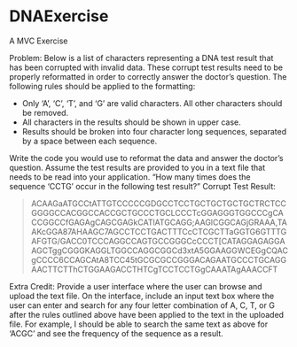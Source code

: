 # DNAExercise
A MVC Exercise

Problem:
Below is a list of characters representing a DNA test result that has been corrupted with invalid data. These corrupt test results need to be properly reformatted in order to correctly answer the doctor’s question. The following rules should be applied to the formatting:
- Only ‘A’, ‘C’, ‘T’, and ‘G’ are valid characters. All other characters should be removed.
- All characters in the results should be shown in upper case.
- Results should be broken into four character long sequences, separated by a space between each sequence.

Write the code you would use to reformat the data and answer the doctor’s question. Assume the test results are provided to you in a text file that needs to be read into your application.
“How many times does the sequence ‘CCTG’ occur in the following test result?”
Corrupt Test Result:

> ACAAGaATGCCtATTGTCCCCCGDGCCTCCTGCTGCTGCTGCTRCTCCGGGGCCACGGCCACCGCTGCCCTGCLCCCTcGGAGGGTGGCCCgCACCGGCCfGAGAgCAGCGAGkCATlATGCAGG;AAGlCGGCAGjGRAAA,TAAKcGGA87AHAAGC7AGCCTCCTGACTTTCcCTCGCTTaGGTG6GTTTGAFGTG/GACC0TCCCAGGCCAGTGCCGGGCcCCCT[CATAGGAGAGGAAGCTggCGGGKAGGLTGGCCAGGCGGCd3xtA5GGAAGGWCEGgCQACgCCCC6CCAGCAtA8TCC45tGCGCGCCGGGACAGAATGCCCTGCAGGAACTTCTThCTGGAAGACCTHTCgTCCTCCTGgCAAATAgAAACCFT

Extra Credit:
Provide a user interface where the user can browse and upload the text file. On the interface, include an input text box where the user can enter and search for any four letter combination of A, C, T, or G after the rules outlined above have been applied to the text in the uploaded file. For example, I should be able to search the same text as above for ‘ACGC’ and see the frequency of the sequence as a result.
